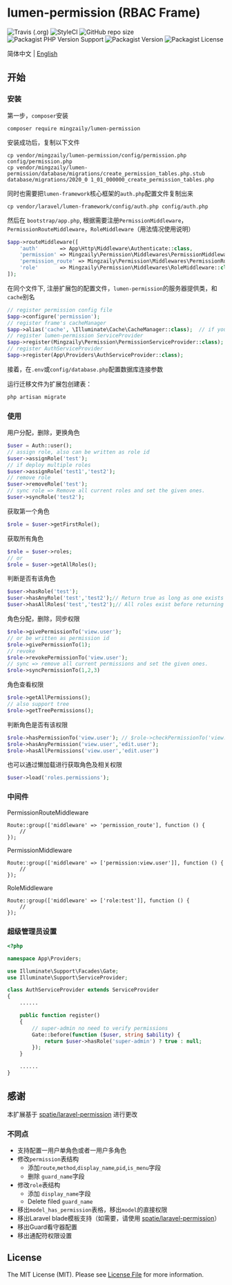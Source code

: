 # lumen-permission (RBAC Frame)
![Travis (.org)](https://img.shields.io/travis/mingzaily/lumen-permission?style=flat-square)
![StyleCI](https://github.styleci.io/repos/287014448/shield)
![GitHub repo size](https://img.shields.io/github/repo-size/mingzaily/lumen-permission?style=flat-square)
![Packagist PHP Version Support](https://img.shields.io/packagist/php-v/mingzaily/lumen-permission?style=flat-square)
![Packagist Version](https://img.shields.io/packagist/v/mingzaily/lumen-permission?style=flat-square)
![Packagist License](https://img.shields.io/packagist/l/mingzaily/lumen-permission?style=flat-square)

简体中文 | [English](./README.en.md) 

## 开始

### 安装

第一步，`composer`安装

```shell script
composer require mingzaily/lumen-permission
```

安装成功后，复制以下文件

```shell script
cp vendor/mingzaily/lumen-permission/config/permission.php config/permission.php
cp vendor/mingzaily/lumen-permission/database/migrations/create_permission_tables.php.stub database/migrations/2020_0 1_01_000000_create_permission_tables.php
```

同时也需要把`lumen-framework`核心框架的`auth.php`配置文件复制出来

```shell script
cp vendor/laravel/lumen-framework/config/auth.php config/auth.php
```

然后在 `bootstrap/app.php`, 根据需要注册`PermissionMiddleware`，`PermissionRouteMiddleware`，`RoleMiddleware`（用法情况使用说明）

```php
$app->routeMiddleware([
    'auth'       => App\Http\Middleware\Authenticate::class,
    'permission' => Mingzaily\Permission\Middlewares\PermissionMiddleware::class,
    'permission_route' => Mingzaily\Permission\Middlewares\PermissionRouteMiddleware::class,
    'role'       => Mingzaily\Permission\Middlewares\RoleMiddleware::class,
]);
```

在同个文件下,  注册扩展包的配置文件，`lumen-permission`的服务器提供类，和`cache`别名

```php
// register permission config file
$app->configure('permission');
// register frame's cacheManager
$app->alias('cache', \Illuminate\Cache\CacheManager::class);  // if you don't have this already
// register lumen-permission ServiceProvider
$app->register(Mingzaily\Permission\PermissionServiceProvider::class);
// register AuthServiceProvider
$app->register(App\Providers\AuthServiceProvider::class);
```

接着，在`.env`或`config/database.php`配置数据库连接参数

运行迁移文件为扩展包创建表：

```bash
php artisan migrate
```

### 使用

用户分配，删除，更换角色

```php
$user = Auth::user();
// assign role, also can be written as role id
$user->assignRole('test');
// if deploy multiple roles
$user->assignRole('test1','test2');
// remove role
$user->removeRole('test');
// sync role => Remove all current roles and set the given ones.
$user->syncRole('test2');
```

获取第一个角色

```php
$role = $user->getFirstRole();
```

获取所有角色

```php
$role = $user->roles;
// or
$role = $user->getAllRoles();
```

判断是否有该角色

```php
$user->hasRole('test');
$user->hasAnyRole('test','test2');// Return true as long as one exists
$user->hasAllRoles('test','test2');// All roles exist before returning true
```

角色分配，删除，同步权限

```php
$role->givePermissionTo('view.user');
// or be written as permission id
$role->givePermissionTo(1);
// revoke
$role->revokePermissionTo('view.user');
// sync => remove all current permissions and set the given ones.
$role->syncPermissionTo(1,2,3)
```

角色查看权限

```php
$role->getAllPermissions();
// also support tree
$role->getTreePermissions();
```

判断角色是否有该权限

```php
$role->hasPermissionTo('view.user'); // $role->checkPermissionTo('view.user')
$role->hasAnyPermission('view.user','edit.user');
$role->hasAllPermissions('view.user','edit.user')
```

也可以通过懒加载进行获取角色及相关权限

```php
$user->load('roles.permissions');
```

### 中间件

PermissionRouteMiddleware

```
Route::group(['middleware' => 'permission_route'], function () {
    //
});
```

PermissionMiddleware

```
Route::group(['middleware' => ['permission:view.user']], function () {
    //
});
```

RoleMiddleware

```
Route::group(['middleware' => ['role:test']], function () {
    //
});
```

### 超级管理员设置
```php
<?php

namespace App\Providers;

use Illuminate\Support\Facades\Gate;
use Illuminate\Support\ServiceProvider;

class AuthServiceProvider extends ServiceProvider
{
    ......

    public function register()
    {
        // super-admin no need to verify permissions
        Gate::before(function ($user, string $ability) {
            return $user->hasRole('super-admin') ? true : null;
        });
    }

    ......
}
```

## 感谢

本扩展基于 [spatie/laravel-permission](https://github.com/spatie/laravel-permission) 进行更改

### 不同点

- 支持配置一用户单角色或者一用户多角色
- 修改`permission`表结构
  - 添加`route`,`method`,`display_name`,`pid`,`is_menu`字段
  - 删除 `guard_name`字段
- 修改`role`表结构
  - 添加 `display_name`字段
  - Delete filed `guard_name`
- 移出`model_has_permission`表格，移出`model`的直接权限
- 移出Laravel blade模板支持（如需要，请使用 [spatie/laravel-permission](https://github.com/spatie/laravel-permission)）
- 移出Guard看守器配置
- 移出通配符权限设置

## License

The MIT License (MIT). Please see [License File](LICENSE.md) for more information.
